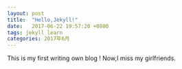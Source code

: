 ```yaml
---
layout: post
title:  "Hello,Jekyll!"
date:   2017-06-22 19:57:20 +0800
tags: jekyll learn
categories: 2017年6月
---
```


This is my first writing own blog !
Now,I miss my girlfriends.